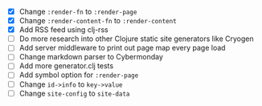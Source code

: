 - [x] Change `:render-fn` to `:render-page`
- [x] Change `:render-content-fn` to `:render-content`
- [x] Add RSS feed using clj-rss
- [ ] Do more research into other Clojure static site generators like Cryogen
- [ ] Add server middleware to print out page map every page load
- [ ] Change markdown parser to Cybermonday
- [ ] Add more generator.clj tests
- [ ] Add symbol option for `:render-page`
- [ ] Change `id->info` to `key->value`
- [ ] Change `site-config` to `site-data`
